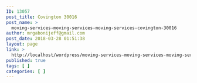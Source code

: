 ```yaml
---
ID: 13057
post_title: Covington 30016
post_name: >
  moving-services-moving-services-moving-services-covington-30016
author: mrgabonijeff@gmail.com
post_date: 2018-03-28 01:51:38
layout: page
link: >
  http://localhost/wordpress/moving-services-moving-services-moving-services-covington-30016/
published: true
tags: [ ]
categories: [ ]
---
```

